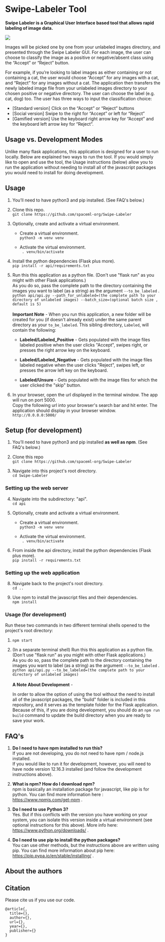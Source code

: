 # Swipe-Labeler Tool

**Swipe Labeler is a Graphical User Interface based tool that allows rapid labeling of image data.**

![](https://github.com/spaceml-org/Swipe-Labeler/blob/main/Swipe-Labeler-Demo.gif)
    
Images will be picked one by one from your unlabeled images directory, and presented through the Swipe Labeler GUI. For each image, the user can choose to classify the image as a positive or negative/absent class using the “Accept” or “Reject” button.

For example, if you’re looking to label images as either containing or not containing a cat, the user would choose “Accept” for any images with a cat, and “Reject” for any images without a cat. The application then transfers the newly labeled image file from your unlabeled images directory to your chosen positive or negative directory. The user can choose the label (e.g. cat, dog) too. The user has three ways to input the classification choice:

- [Standard version] Click on the “Accept” or “Reject” buttons
- [Social version] Swipe to the right for “Accept” or left for “Reject”
- [Gamified version] Use the keyboard right arrow key for “Accept” and the keyboard left arrow key for “Reject”.

## Usage vs. Development Modes
<p>Unlike many flask applications, this application is designed for a user to run locally. Below are explained two ways to run the tool. If you would simply like to open and use the tool, the Usage instructions (below) allow you to run the application without needing to install all of the javascript packages you would need to install for doing development.</p>

## Usage

1. You’ll need to have python3 and pip installed. (See FAQ's below.)

2. Clone this repo. \
    `git clone https://github.com/spaceml-org/Swipe-Labeler`

3. Optionally, create and activate a virtual environment. 

    * Create a virtual environment. \
        `python3 -m venv venv`

    * Activate the virtual environment. \
        ` . venv/bin/activate`

4. Install the python dependencies (Flask plus more). \
    `pip install -r api/requirements.txt`

5. Run this this application as a python file. (Don't use "flask run" as you might with other Flask applications.) \
As you do so, pass the complete path to the directory containing the images you want to label (as a string) as the argument `--to_be_labeled` . \
        `python api/api.py --path_for_unlabeled=(the complete path to your directory of unlabeled images) --batch_size=(optional batch size , default is 5)` \
\
**Important Note** - When you run this application, a new folder will be created for you (if doesn't already exist) under the same parent directory as your `to_be_labeled`. This sibling directory, `Labeled`, will contain the following:
    
    * **Labeled/Labeled_Positive** - Gets populated with the image files labeled positive when the user clicks "Accept", swipes right, or presses the right arrow key on the keyboard. 
    
    * **Labeled/Labeled_Negative** - Gets populated with the image files labeled negative when the user clicks "Reject", swipes left, or presses the arrow left key on the keyboard. 

    * **Labeled/Unsure** - Gets populated with the image files for which the user clicked the "skip" button. 

6. In your browser, open the url displayed in the terminal window. The app will run on port 5000. \
Copy the following url into your browser's search bar and hit enter. The application should display in your browser window. \
`http://0.0.0.0:5000/`




## Setup (for development)

1. You’ll need to have python3 and pip installed **as well as npm**. (See FAQ's below.) 

2. Clone this repo \
    `git clone https://github.com/spaceml-org/Swipe-Labeler`

3. Navigate into this project's root directory. \
    `cd Swipe-Labeler`


### Setting up the web server

4. Navigate into the subdirectory: "api". \
    `cd api`

5. Optionally, create and activate a virtual environment. 

    * Create a virtual environment. \
        `python3 -m venv venv`

    * Activate the virtual environment. \
        ` . venv/bin/activate`

6. From inside the api directory, install the python dependencies (Flask plus more). \
    `pip install -r requirements.txt`



### Setting up the web application

8. Navigate back to the project's root directory. \
    `cd ..`

9. Use npm to install the javascript files and their dependencies. \
    `npm install`



### Usage (for development)

Run these two commands in two different terminal shells opened to the project's root directory:

1. `npm start`

2. (In a separate terminal shell) Run this this application as a python file. (Don't use "flask run" as you might with other Flask applications.) \
As you do so, pass the complete path to the directory containing the images you want to label (as a string) as the argument `--to_be_labeled` . \
        `python api/api.py --to_be_labeled=(the complete path to your directory of unlabeled images)` \
\
**A Note About Development** - <p>In order to allow the option of using the tool without the need to install all of the javascript packages, the "build" folder is included in this repository, and it serves as the template folder for the Flask application. Because of this, if you are doing development, you should do an `npm run build` command to update the build directory when you are ready to save your work.</p>

 


## FAQ's
1. **Do I need to have npm installed to run this?** \
If you are not developing, you do not need to have npm / node.js installed. \
If you would like to run it for development, however, you will need to have node version 12.16.3 installed (and follow the development instructions above).

2. **What is npm? How do I download npm?** \
npm is basically an installation package for javascript, like pip is for python. You can find more information here : https://www.npmjs.com/get-npm . 

3. **Do I need to use Python 3?** \
Yes. But if this conflicts with the version you have working on your system, you can isolate this version inside a virtual environment (see optional instructions for this above). More info here: https://www.python.org/downloads/ .

4. **Do I need to use pip to install the python packages?** \
You can use other methods, but the instructions above are written using pip. You can find more information about pip here: https://pip.pypa.io/en/stable/installing/ .


## About the authors

## Citation
Please cite us if you use our code.

```
@article{,
  title={},
  author={},
  url={},
  year={},
  publisher={}
}
```
